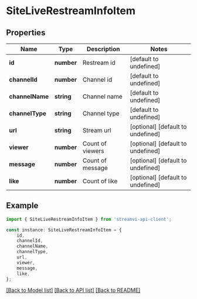 # SiteLiveRestreamInfoItem


## Properties

Name | Type | Description | Notes
------------ | ------------- | ------------- | -------------
**id** | **number** | Restream id | [default to undefined]
**channelId** | **number** | Channel id | [default to undefined]
**channelName** | **string** | Channel name | [default to undefined]
**channelType** | **string** | Channel type | [default to undefined]
**url** | **string** | Stream url | [optional] [default to undefined]
**viewer** | **number** | Count of viewers | [optional] [default to undefined]
**message** | **number** | Count of message | [optional] [default to undefined]
**like** | **number** | Count of like | [optional] [default to undefined]

## Example

```typescript
import { SiteLiveRestreamInfoItem } from 'streamvi-api-client';

const instance: SiteLiveRestreamInfoItem = {
    id,
    channelId,
    channelName,
    channelType,
    url,
    viewer,
    message,
    like,
};
```

[[Back to Model list]](../README.md#documentation-for-models) [[Back to API list]](../README.md#documentation-for-api-endpoints) [[Back to README]](../README.md)
